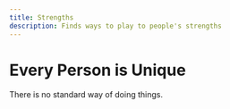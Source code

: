 ```yaml
---
title: Strengths
description: Finds ways to play to people's strengths
---
```


# Every Person is Unique

There is no standard way of doing things.